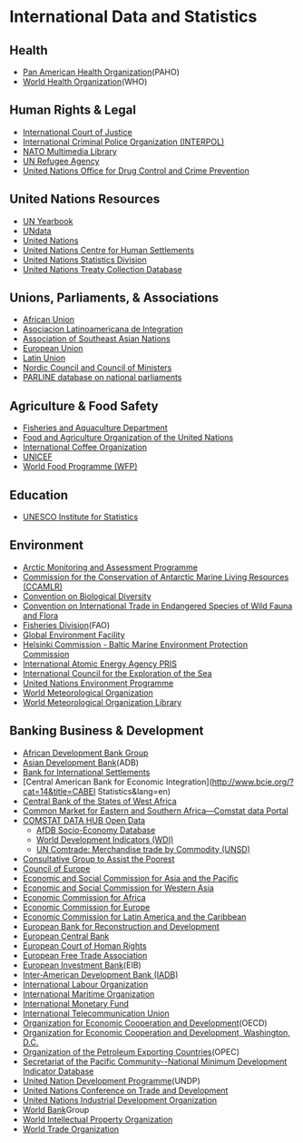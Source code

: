 # International Data and Statistics

## Health

* [Pan American Health Organization](http://www.paho.org/hq/index.php?option=com_content&view=article&id=2470&Itemid=2003&lang=en)\(PAHO\)
* [World Health Organization](http://www.who.int/en/)\(WHO\)

## Human Rights & Legal

* [International Court of Justice](http://www.icj-cij.org/homepage/index.php?lang=en)
* [International Criminal Police Organization \(INTERPOL\)](http://www.interpol.int/INTERPOL-expertise/Databases)
* [NATO Multimedia Library](http://www.natolibguides.info/library)
* [UN Refugee Agency](http://www.unhcr.org/pages/49c3646c4d6.html)
* [United Nations Office for Drug Control and Crime Prevention](http://www.unodc.org/unodc/en/data-and-analysis/index.html?ref=menuside)

## United Nations Resources

* [UN Yearbook](http://unyearbook.un.org/)
* [UNdata](http://data.un.org/)
* [United Nations](http://www.un.org/en/)
* [United Nations Centre for Human Settlements](http://unhabitat.org/)
* [United Nations Statistics Division](http://unstats.un.org/unsd/default.htm)
* [United Nations Treaty Collection Database](http://treaties.un.org/pages/UNTSOnline.aspx?id=1)

## Unions, Parliaments, & Associations

* [African Union](http://www.au.int/en/)
* [Asociacion Latinoamericana de Integration](http://www.aladi.org/)
* [Association of Southeast Asian Nations](https://data.aseanstats.org/)
* [European Union](http://europa.eu/index_en.htm)
* [Latin Union](http://www.unilat.org/)
* [Nordic Council and Council of Ministers](https://www.norden.org/en/statistics)
* [PARLINE database on national parliaments](http://www.ipu.org/parline-e/parlinesearch.asp)

## Agriculture & Food Safety

* [Fisheries and Aquaculture Department](http://www.fao.org/fishery/statistics/en)
* [Food and Agriculture Organization of the United Nations](http://www.fao.org/statistics/en/)
* [International Coffee Organization](http://www.ico.org/)
* [UNICEF](http://www.unicef.org/statistics/)
* [World Food Programme \(WFP\)](https://www1.wfp.org/)

## Education

* [UNESCO Institute for Statistics](http://www.uis.unesco.org/Pages/default.aspx)

## Environment

* [Arctic Monitoring and Assessment Programme](http://www.amap.no/data)
* [Commission for the Conservation of Antarctic Marine Living Resources \(CCAMLR\)](http://www.ccamlr.org/en/data/ccamlr-data)
* [Convention on Biological Diversity](http://www.cbd.int/information/)
* [Convention on International Trade in Endangered Species of Wild Fauna and Flora](http://cites-dashboards.unep-wcmc.org/)
* [Fisheries Division](http://www.fao.org/fishery/statistics/en)\(FAO\)
* [Global Environment Facility](http://www.thegef.org/gef/)
* [Helsinki Commission - Baltic Marine Environment Protection Commission](http://www.helcom.fi/baltic-sea-trends/data-maps/)
* [International Atomic Energy Agency PRIS](http://www.iaea.org/PRIS/home.aspx)
* [International Council for the Exploration of the Sea](http://www.ices.dk/marine-data/Pages/default.aspx)
* [United Nations Environment Programme](http://www.unep.org/)
* [World Meteorological Organization](http://www.wmo.int/pages/index_en.html)
* [World Meteorological Organization Library](http://library.wmo.int/opac/index.php?lvl=infopages&lang=en_UK&pagesid=1#.U9rVwvldV8E)

## Banking Business & Development

* [African Development Bank Group](http://www.afdb.org/en/knowledge/statistics/)
* [Asian Development Bank](http://www.adb.org/data/main)\(ADB\)
* [Bank for International Settlements](http://www.bis.org/statistics/index.htm)
* [Central American Bank for Economic Integration](http://www.bcie.org/?cat=14&title=CABEI Statistics&lang=en)
* [Central Bank of the States of West Africa](http://www.bceao.int/-Statistiques-.html)
* [Common Market for Eastern and Southern Africa—Comstat data Portal](http://comstat.comesa.int/)
* [COMSTAT DATA HUB Open Data](http://comstat.comesa.int/xhcchbg/open-data)
  * [AfDB Socio-Economy Database](http://comstat.comesa.int/hsyndwf/)
  * [World Development Indicators \(WDI\)](http://comstat.comesa.int/vthlgjg)
  * [UN Comtrade: Merchandise trade by Commodity \(UNSD\)](http://comstat.comesa.int/ozgnqfb/un-comtrade-merchandise-trade-by-commodity-hs12-2015)
* [Consultative Group to Assist the Poorest](https://www.cgap.org/research)
* [Council of Europe](http://hub.coe.int/)
* [Economic and Social Commission for Asia and the Pacific](http://www.unescap.org/stat/data/)
* [Economic and Social Commission for Western Asia](https://www.unescwa.org/our-work/statistics)
* [Economic Commission for Africa](http://www.uneca.org/acs)
* [Economic Commission for Europe](http://www.unece.org/stats/stats_h.html)
* [Economic Commission for Latin America and the Caribbean](http://estadisticas.cepal.org/cepalstat/WEB_CEPALSTAT/Portada.asp?idioma=i)
* [European Bank for Reconstruction and Development](http://www.ebrd.com/what-we-do/economic-research-and-data.html)
* [European Central Bank](http://www.ecb.europa.eu/stats/html/index.en.html)
* [European Court of Homan Rights](http://www.echr.coe.int/Pages/home.aspx?p=reports&c=)
* [European Free Trade Association](http://www.efta.int/statistics)
* [European Investment Bank](http://www.eib.org/investor_relations/statistics/index.htm)\(EIB\)
* [Inter-American Development Bank \(IADB\)](https://data.iadb.org/)
* [International Labour Organization](http://www.ilo.org/global/statistics-and-databases/lang--en/index.htm)
* [International Maritime Organization](http://www.imo.org/KnowledgeCentre/ShipsAndShippingFactsAndFigures/Statisticalresources/Pages/default.aspx)
* [International Monetary Fund](http://www.imf.org/external/data.htm)
* [International Telecommunication Union](http://www.itu.int/en/ITU-D/Statistics/Pages/default.aspx)
* [Organization for Economic Cooperation and Development](http://www.oecd.org/statistics/)\(OECD\)
* [Organization for Economic Cooperation and Development, Washington, D.C.](http://www.oecd.org/washington/topics.htm)
* [Organization of the Petroleum Exporting Countries](http://www.opec.org/opec_web/en/data_graphs/40.htm)\(OPEC\)
* [Secretariat of the Pacific Community--National Minimum Development Indicator Database](http://www.spc.int/nmdi/)
* [United Nation Development Programme](http://www.undp.org/content/undp/en/home/operations/procurement/statistics.html)\(UNDP\)
* [United Nations Conference on Trade and Development](http://unctad.org/en/Pages/Statistics.aspx)
* [United Nations Industrial Development Organization](https://www.unido.org/researchers/statistical-databases)
* [World Bank](http://data.worldbank.org/)Group
* [World Intellectual Property Organization](http://www.wipo.int/reference/en/)
* [World Trade Organization](http://www.wto.org/english/res_e/res_e.htm)




